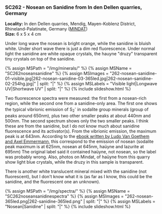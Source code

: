 
### SC262 - Nosean on Sanidine from In den Dellen quarries, Germany

**Locality:**  In den Dellen quarries, Mendig, Mayen-Koblenz District, Rhineland-Palatinate, Germany ([MINDAT](https://www.mindat.org/loc-71520.html))  
**Size:** 6 x 5 x 4 cm  

Under long wave the nosean is bright orange, while the sanidine is bluish
white. Under short wave there is just a dim red fluorescence. Under normal
light the sanidine are white opaque crystals, the hauyne "druzy" transparent
tiny crystals on top of the sanidine.  

{% assign MSPath = "/img/minerals/" %}
{% assign MSName = "SC262noseansanidine" %}
{% assign MSImages = "262-nosean-sanidine-01-visible.jpg|262-nosean-sanidine-03-365led.jpg|262-nosean-sanidine-02-254hg.jpg|" | split: "|" %}
{% assign MSLabels = "Visible light|Longwave UV|Shortwave UV" | split: "|" %}
{% include slideshow.html %}

Two fluorescence spectra were measured: the first from a nosean-rich region,
while the second one from a sanidine-only area. The first one shows the typical
vibrionic emission of S<sub>2</sub><sup>-</sup> in sodalite group minerals
(group of peaks around 650nm), plus two other smaller peaks at about 440nm and
500nm. The second spectrum shows only the two smaller peaks. I think these are
from the sanidine, but I do not know much about sanidine fluorescence and its
activator(s).  From the vibrionic emission, the maximum peak is at 643nm.
According to the [ebook written by Ludo Van Goethem and Axel
Emmermann](https://www.naturesrainbows.com/copy-of-sodalite-group-minerals),
this correspond to the emission of nosean (sodalite peak maximum is at 625nm,
nosean at 645nm, haüyne and lazurite at 695nm) The original label said it
contained haüyne, not nosean, so the label was probably wrong.  Also, photos on
Mindat, of haüyne from this quarry show light blue crystals, while the druzy in
this sample is transparent.

There is another white translucent mineral mixed with the sanidine (not
fluorescent), but I don't know what it is (as far as I know, this could be the
sanidine, and the fluorescent one an unknown).

{% assign MSPath = "/img/spectra/" %}
{% assign MSName = "SC262noseansanidinespectra" %}
{% assign MSImages = "262-nosean-365led.png|262-sanidine-365led.png" | split: "|" %}
{% assign MSLabels = "Nosean|Sanidine" | split: "|" %}
{% include slideshow.html %}

